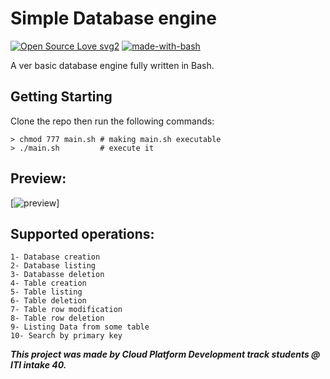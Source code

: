 # Simple Database engine
[![Open Source Love svg2](https://badges.frapsoft.com/os/v2/open-source.svg?v=103)](https://github.com/ellerbrock/open-source-badges/)
[![made-with-bash](https://img.shields.io/badge/Made%20with-Bash-1f425f.svg)](https://www.gnu.org/software/bash/)

A ver basic database engine fully written in Bash.

## Getting Starting

Clone the repo then run the following commands:
```
> chmod 777 main.sh # making main.sh executable
> ./main.sh         # execute it
```
## Preview:
[![preview](https://github.com/EsraaSalah28/simple-database-engine/blob/master/bash.png)]

## Supported operations:
```
1- Database creation
2- Database listing
3- Databasse deletion
4- Table creation
5- Table listing
6- Table deletion
7- Table row modification
8- Table row deletion
9- Listing Data from some table
10- Search by primary key
```

***This project was made by Cloud Platform Development track students @ ITI intake 40.***
